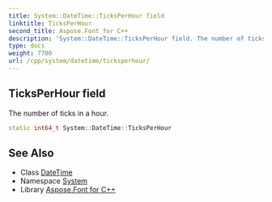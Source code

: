 ```yaml
---
title: System::DateTime::TicksPerHour field
linktitle: TicksPerHour
second_title: Aspose.Font for C++
description: 'System::DateTime::TicksPerHour field. The number of ticks in a hour in C++.'
type: docs
weight: 7700
url: /cpp/system/datetime/ticksperhour/
---
```

## TicksPerHour field


The number of ticks in a hour.

```cpp
static int64_t System::DateTime::TicksPerHour
```

## See Also

* Class [DateTime](../)
* Namespace [System](../../)
* Library [Aspose.Font for C++](../../../)
